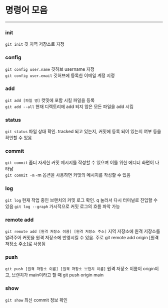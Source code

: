 # 명령어 모음
---

### init

`git init` 깃 지역 저장소로 지정

### config
`git config user.name` 깃허브 username 지정  
`git config user.email` 깃허브에 등록한 이메일 계정 지정

### add
`git add [파일 명]` 컷밋에 포함 시킬 파일을 등록  
`git add --all` 현재 디렉토리에 add 되지 않은 모든 파일을 add 시킴

### status
`git status` 파일 상태 확인. tracked 되고 있는지, 커밋에 등록 되어 있는지 여부 등을 확인할 수 있음

### commit
`git commit` 좀더 자세한 커밋 메시지를 작성할 수 있으며 이를 위한 에디터 화면이 나타남  
`git commit -m` -m 옵션을 사용하면 커밋의 메시지를 작성할 수 있음

### log
`git log` 현재 작업 중인 브랜치의 커밋 로그 확인. q 눌러서 다시 터미널로 진입할 수 있음
`git log --graph` 가시적으로 커밋 로그의 흐름 파악 가능

### remote add
`git remote add [원격 저장소 이름] [원격 저장소 주소]` 지역 저장소에 원격 저장소를 알려주어 커밋을 원격 저장소에 반영시킬 수 있음. 주로 git remote add origin [원격 저장소 주소]로 사용됨

### push
`git push [원격 저장소 이름] [원격 저장소 브랜치 이름]` 원격 저장소 이름이 origin이고, 브랜치가 main이라고 할 때 git push origin main

### show
`git show` 최신 commit 정보 확인